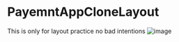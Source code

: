# PayemntAppCloneLayout
 This is only for layout practice no bad intentions
![image](https://user-images.githubusercontent.com/65284407/148550939-74ff86d0-bf6f-439d-b5c3-9656a67743c9.png)
